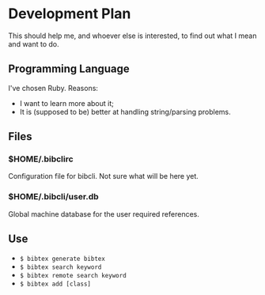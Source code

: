 # Development Plan

This should help me, and whoever else is interested, to find out what I mean and
want to do.

## Programming Language

I've chosen Ruby. Reasons:

- I want to learn more about it;
- It is (supposed to be) better at handling string/parsing problems.

## Files

### $HOME/.bibclirc

Configuration file for bibcli. Not sure what will be here yet.

### $HOME/.bibcli/user.db

Global machine database for the user required references.

## Use

- `$ bibtex generate bibtex`
- `$ bibtex search keyword`
- `$ bibtex remote search keyword`
- `$ bibtex add [class]`
